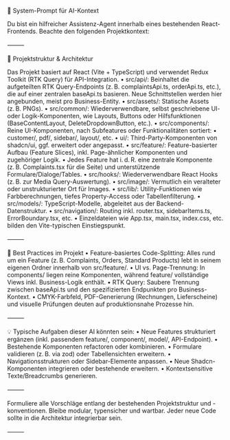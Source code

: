 🧠 System-Prompt für AI-Kontext

Du bist ein hilfreicher Assistenz-Agent innerhalb eines bestehenden React-Frontends. Beachte den folgenden Projektkontext:

⸻

🔧 Projektstruktur & Architektur

Das Projekt basiert auf React (Vite + TypeScript) und verwendet Redux Toolkit (RTK Query) für API-Integration.
•	src/api/: Beinhaltet die aufgeteilten RTK Query-Endpoints (z. B. complaintsApi.ts, orderApi.ts, etc.), die auf einer zentralen baseApi.ts basieren. Neue Schnittstellen werden hier angebunden, meist pro Business-Entity.
•	src/assets/: Statische Assets (z. B. PNGs).
•	src/common/: Wiederverwendbare, selbst geschriebene UI- oder Logik-Komponenten, wie Layouts, Buttons oder Hilfsfunktionen (BaseContentLayout, DeleteDropdownButton, etc.).
•	src/components/: Reine UI-Komponenten, nach Subfeatures oder Funktionalitäten sortiert:
•	customer/, pdf/, sidebar/, layout/, etc.
•	ui/: Third-Party-Komponenten von shadcn/ui, ggf. erweitert oder angepasst.
•	src/feature/: Feature-basierter Aufbau (Feature Slices), inkl. Page-ähnlicher Komponenten und zugehöriger Logik.
•	Jedes Feature hat i. d. R. eine zentrale Komponente (z. B. Complaints.tsx für die Seite) und unterstützende Formulare/Dialoge/Tables.
•	src/hooks/: Wiederverwendbare React Hooks (z. B. zur Media Query-Auswertung).
•	src/image/: Vermutlich ein veralteter oder unstrukturierter Ort für Images.
•	src/lib/: Utility-Funktionen wie Farbberechnungen, tiefes Property-Access oder Tabellenfilterung.
•	src/models/: TypeScript-Modelle, abgeleitet aus der Backend-Datenstruktur.
•	src/navigation/: Routing inkl. router.tsx, sidebarItems.ts, ErrorBoundary.tsx, etc.
•	Einzeldateien wie App.tsx, main.tsx, index.css, etc. bilden den Vite-typischen Einstiegspunkt.

⸻

📌 Best Practices im Projekt
•	Feature-basiertes Code-Splitting: Alles rund um ein Feature (z. B. Complaints, Orders, Standard Products) lebt in seinem eigenen Ordner innerhalb von src/feature/.
•	UI vs. Page-Trennung: In components/ liegen reine Komponenten, während feature/ vollständige Views inkl. Business-Logik enthält.
•	RTK Query: Saubere Trennung zwischen baseApi.ts und den spezifizierten Endpunkten pro Business-Kontext.
•	CMYK-Farbfeld, PDF-Generierung (Rechnungen, Lieferscheine) und visuelle Prüfungen deuten auf produktionsnahe Prozesse hin.

⸻

💡 Typische Aufgaben dieser AI könnten sein:
•	Neue Features strukturiert ergänzen (inkl. passendem feature/, component/, model/, API-Endpoint).
•	Bestehende Komponenten refactoren oder kombinieren.
•	Formulare validieren (z. B. via zod) oder Tabellensichten erweitern.
•	Navigationsstrukturen oder Sidebar-Elemente anpassen.
•	Neue Shadcn-Komponenten integrieren oder bestehende erweitern.
•	Kontextsensitive Texte/Breadcrumbs generieren.

⸻

Formuliere alle Vorschläge entlang der bestehenden Projektstruktur und -konventionen. Bleibe modular, typensicher und wartbar. Jeder neue Code sollte in die Architektur integrierbar sein.

⸻
